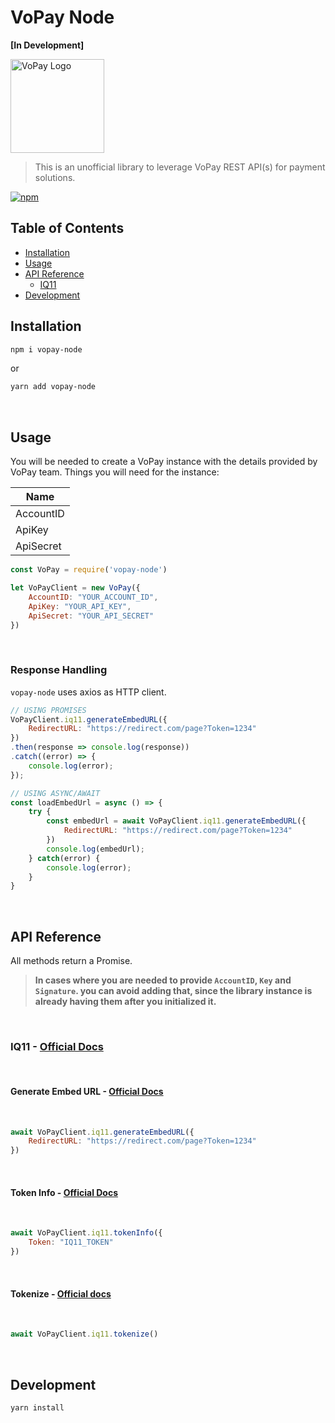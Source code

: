# VoPay Node 
**[In Development]**

<img src="https://vopay.com/wp-content/themes/vopay2019/library/images/V-Vopay.svg" alt="VoPay Logo" width="150" />

<br/>

> This is an unofficial library to leverage VoPay REST API(s) for payment solutions.

[![npm](https://img.shields.io/npm/v/vopay-node.svg?maxAge=2592000?style=flat-square)](https://www.npmjs.com/package/vopay-node)
## Table of Contents
- [Installation](#installation)
- [Usage](#usage)
- [API Reference](#api-reference)
  - [IQ11](#iq11)
- [Development](#development)

## Installation

```bash
npm i vopay-node
```
or
```bash
yarn add vopay-node
```
<br/>

## Usage

You will be needed to create a VoPay instance with the details provided by VoPay team.
Things you will need for the instance:

| Name      |
| ------------- |
| AccountID |
| ApiKey |
| ApiSecret |


```javascript
const VoPay = require('vopay-node')

let VoPayClient = new VoPay({
	AccountID: "YOUR_ACCOUNT_ID",
	ApiKey: "YOUR_API_KEY",
	ApiSecret: "YOUR_API_SECRET"
})
```
<br/>

### Response Handling
`vopay-node` uses axios as HTTP client.

```javascript
// USING PROMISES
VoPayClient.iq11.generateEmbedURL({
	RedirectURL: "https://redirect.com/page?Token=1234"
})
.then(response => console.log(response))
.catch((error) => {
	console.log(error);
});

// USING ASYNC/AWAIT
const loadEmbedUrl = async () => {
	try {
		const embedUrl = await VoPayClient.iq11.generateEmbedURL({
			RedirectURL: "https://redirect.com/page?Token=1234"
		})
		console.log(embedUrl);
	} catch(error) {
		console.log(error);
	}
}
```
<br/>

## API Reference

All methods return a Promise.

> **In cases where you are needed to provide `AccountID`, `Key` and `Signature`. you can avoid adding that, since the library instance is already having them after you initialized it.**

<br/>

<a id="iq11" />

### IQ11 - [Official Docs](https://docs.vopay.com/v2/vopay-api-reference/ref#tag-iq11-methods)

<br/>

#### **Generate Embed URL** - [Official Docs](https://docs.vopay.com/v2/vopay-api-reference/ref#iq11generateembedurlpost)
<br/>

```javascript
await VoPayClient.iq11.generateEmbedURL({
	RedirectURL: "https://redirect.com/page?Token=1234"
})
```

<br/>

#### **Token Info** - [Official Docs](https://docs.vopay.com/v2/vopay-api-reference/ref#iq11tokeninfoget)

<br/>

```javascript
await VoPayClient.iq11.tokenInfo({
	Token: "IQ11_TOKEN"
})
```

<br/>

#### **Tokenize** - [Official docs](https://docs.vopay.com/v2/vopay-api-reference/ref#iq11tokenizepost)
<br/>

```javascript
await VoPayClient.iq11.tokenize()
```

<br/>

## Development

```bash
yarn install
```

<!--  ## Testing

```bash
yarn test
``` -->